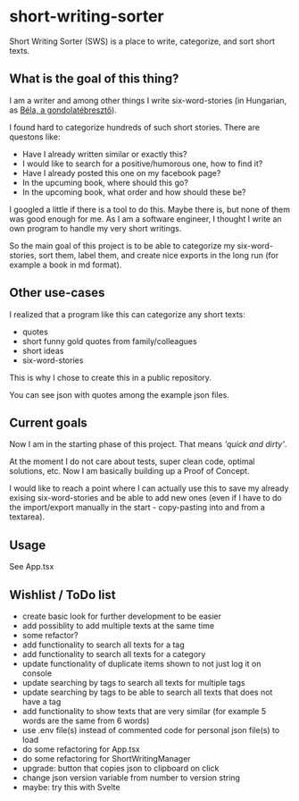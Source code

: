 # short-writing-sorter
Short Writing Sorter (SWS) is a place to write, categorize, and sort short texts.

## What is the goal of this thing?

I am a writer and among other things I write six-word-stories (in Hungarian, as [Béla, a gondolatébresztő](https://www.facebook.com/bela.a.gondolatebreszto/)).

I found hard to categorize hundreds of such short stories. There are questons like:
- Have I already written similar or exactly this?
- I would like to search for a positive/humorous one, how to find it?
- Have I already posted this one on my facebook page?
- In the upcuming book, where should this go?
- In the upcoming book, what order and how should these be?

I googled a little if there is a tool to do this. Maybe there is, but none of them was good enough for me. As I am a software engineer, I thought I write an own program to handle my very short writings.

So the main goal of this project is to be able to categorize my six-word-stories, sort them, label them, and create nice exports in the long run (for example a book in md format).

## Other use-cases

I realized that a program like this can categorize any short texts:
- quotes
- short funny gold quotes from family/colleagues
- short ideas
- six-word-stories

This is why I chose to create this in a public repository.

You can see json with quotes among the example json files.

## Current goals

Now I am in the starting phase of this project. That means _'quick and dirty'_.

At the moment I do not care about tests, super clean code, optimal solutions, etc.
Now I am basically building up a Proof of Concept.

I would like to reach a point where I can actually use this to save my already exising six-word-stories and be able to add new ones (even if I have to do the import/export manually in the start - copy-pasting into and from a textarea).

## Usage

See App.tsx

## Wishlist / ToDo list

- create basic look for further development to be easier
- add possiblity to add multiple texts at the same time
- some refactor?
- add functionality to search all texts for a tag
- add functionality to search all texts for a category
- update functionality of duplicate items shown to not just log it on console
- update searching by tags to search all texts for multiple tags
- update searching by tags to be able to search all texts that does not have a tag
- add functionality to show texts that are very similar (for example 5 words are the same from 6 words)
- use .env file(s) instead of commented code for personal json file(s) to load
- do some refactoring for App.tsx
- do some refactoring for ShortWritingManager
- upgrade: button that copies json to clipboard on click
- change json version variable from number to version string
- maybe: try this with Svelte
